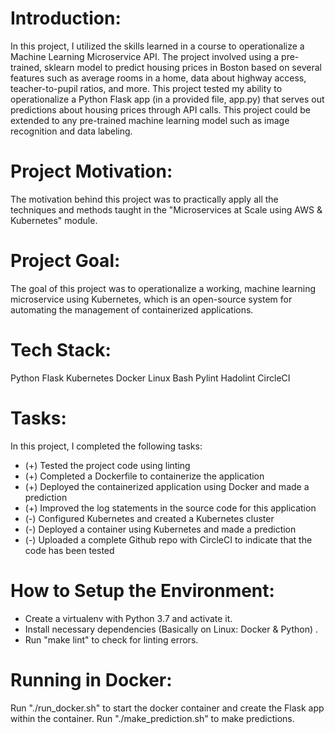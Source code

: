 # Introduction:
In this project, I utilized the skills learned in a course to operationalize a Machine Learning Microservice API. The project involved using a pre-trained, sklearn model to predict housing prices in Boston based on several features such as average rooms in a home, data about highway access, teacher-to-pupil ratios, and more. This project tested my ability to operationalize a Python Flask app (in a provided file, app.py) that serves out predictions about housing prices through API calls. This project could be extended to any pre-trained machine learning model such as image recognition and data labeling.

# Project Motivation:
The motivation behind this project was to practically apply all the techniques and methods taught in the "Microservices at Scale using AWS & Kubernetes" module.

# Project Goal:
The goal of this project was to operationalize a working, machine learning microservice using Kubernetes, which is an open-source system for automating the management of containerized applications.

# Tech Stack:

Python
Flask
Kubernetes
Docker
Linux
Bash
Pylint
Hadolint
CircleCI

# Tasks:
In this project, I completed the following tasks:

* (+) Tested the project code using linting
* (+) Completed a Dockerfile to containerize the application
* (+) Deployed the containerized application using Docker and made a prediction
* (+) Improved the log statements in the source code for this application
* (-) Configured Kubernetes and created a Kubernetes cluster
* (-) Deployed a container using Kubernetes and made a prediction
* (-) Uploaded a complete Github repo with CircleCI to indicate that the code has been tested

# How to Setup the Environment:

* Create a virtualenv with Python 3.7 and activate it.
* Install necessary dependencies (Basically on Linux: Docker & Python) .
* Run "make lint" to check for linting errors.

# Running in Docker:

Run "./run_docker.sh" to start the docker container and create the Flask app within the container.
Run "./make_prediction.sh" to make predictions.
